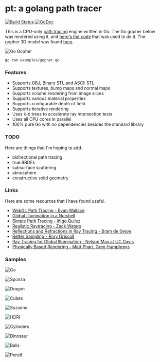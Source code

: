 # pt: a golang path tracer

[![Build Status](https://travis-ci.org/fogleman/pt.png?branch=master)](https://travis-ci.org/fogleman/pt) [![GoDoc](https://godoc.org/github.com/fogleman/pt/pt?status.svg)](https://godoc.org/github.com/fogleman/pt/pt)

This is a CPU-only [path tracing](http://en.wikipedia.org/wiki/Path_tracing) engine written in Go. The Go gopher below was rendered using it, and [here's the code](https://github.com/fogleman/pt/blob/master/examples/gopher.go) that was used to do it. The gopher 3D model was found [here](https://github.com/golang-samples/gopher-3d).

![Go Gopher](http://i.imgur.com/PhUUcTe.png)

    go run examples/gopher.go

### Features

* Supports OBJ, Binary STL and ASCII STL
* Supports textures, bump maps and normal maps
* Supports volume rendering from image slices
* Supports various material properties
* Supports configurable depth of field
* Supports iterative rendering
* Uses k-d trees to accelerate ray intersection tests
* Uses all CPU cores in parallel
* 100% pure Go with no dependencies besides the standard library

### TODO

Here are things that I'm hoping to add.

* bidirectional path tracing
* true BRDFs
* subsurface scattering
* atmosphere
* constructive solid geometry

### Links

Here are some resources that I have found useful.

* [WebGL Path Tracing - Evan Wallace](http://madebyevan.com/webgl-path-tracing/)
* [Global Illumination in a Nutshell](http://www.thepolygoners.com/tutorials/GIIntro/GIIntro.htm)
* [Simple Path Tracing - Iñigo Quilez](http://www.iquilezles.org/www/articles/simplepathtracing/simplepathtracing.htm)
* [Realistic Raytracing - Zack Waters](http://web.cs.wpi.edu/~emmanuel/courses/cs563/write_ups/zackw/realistic_raytracing.html)
* [Reflections and Refractions in Ray Tracing - Bram de Greve](http://graphics.stanford.edu/courses/cs148-10-summer/docs/2006--degreve--reflection_refraction.pdf)
* [Better Sampling - Rory Driscoll](http://www.rorydriscoll.com/2009/01/07/better-sampling/)
* [Ray Tracing for Global Illumination - Nelson Max at UC Davis](https://www.youtube.com/playlist?list=PLslgisHe5tBPckSYyKoU3jEA4bqiFmNBJ)
* [Physically Based Rendering - Matt Pharr, Greg Humphreys](http://www.amazon.com/Physically-Based-Rendering-Second-Edition/dp/0123750792)

### Samples

![Go](http://i.imgur.com/5qETgLY.png)

![Sponza](http://i.imgur.com/wjNZJPT.png)

![Dragon](http://i.imgur.com/woBoPFx.png)

![Cubes](http://i.imgur.com/Ypn3WCI.png)

![Suzanne](http://i.imgur.com/eI5yLu7.png)

![HDRI](http://i.imgur.com/z1SUVrr.png)

![Cylinders](http://i.imgur.com/yVeil5G.png)

![Dinosaur](http://i.imgur.com/fx8Cgvy.png)

![Balls](http://i.imgur.com/2PNvTgE.png)

![Pencil](http://i.imgur.com/m6drd9s.png)
